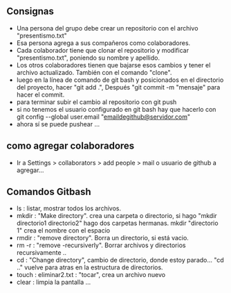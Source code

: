 ## Consignas
- Una persona del grupo debe crear un repositorio con el archivo "presentismo.txt"
- Esa persona agrega a sus compañeros como colaboradores.
- Cada colaborador tiene que clonar el repositorio y modificar "presentismo.txt", poniendo su nombre y apellido.
- Los otros colaboradores tienen que bajarse esos cambios y tener el archivo actualizado. También con el comando "clone".
- luego en la línea de comando de git bash y posicionados en el directorio del proyecto, hacer "git add .", Después "git commit -m "mensaje" para hacer el commit.
- para terminar subir el cambio al repositorio con git push
- si no tenemos el usuario configurado en git bash hay que hacerlo con git config --global user.email "emaildegithub@servidor.com"
- ahora sí se puede pushear ...

## como agregar colaboradores
- Ir a Settings > collaborators > add people > mail o usuario de github a agregar...

## Comandos Gitbash
- ls : listar, mostrar todos los archivos.  
- mkdir : "Make directory". crea una carpeta o directorio, si hago "mkdir directorio1 directorio2" hago dos carpetas hermanas. mkdir "directorio 1" crea el nombre con el espacio
- rmdir : "remove directory". Borra un directorio, si está vacio.
- rm -r : "remove -recursiverly". Borrar archivos y directorios recursivamente ..
- cd : "Change directory", cambio de directorio, donde estoy parado... "cd .." vuelve para atras en la estructura de directorios.
- touch : eliminar2.txt : "tocar", crea un archivo nuevo
- clear : limpia la pantalla ...

  
